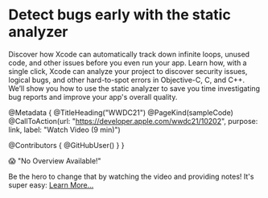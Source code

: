 # Detect bugs early with the static analyzer

Discover how Xcode can automatically track down infinite loops, unused code, and other issues before you even run your app. Learn how, with a single click, Xcode can analyze your project to discover security issues, logical bugs, and other hard-to-spot errors in Objective-C, C, and C++. We’ll show you how to use the static analyzer to save you time investigating bug reports and improve your app's overall quality.

@Metadata {
   @TitleHeading("WWDC21")
   @PageKind(sampleCode)
   @CallToAction(url: "https://developer.apple.com/wwdc21/10202", purpose: link, label: "Watch Video (9 min)")

   @Contributors {
      @GitHubUser(<replace this with your GitHub handle>)
   }
}

😱 "No Overview Available!"

Be the hero to change that by watching the video and providing notes! It's super easy:
 [Learn More…](https://wwdcnotes.com/documentation/wwdcnotes/contributing)
